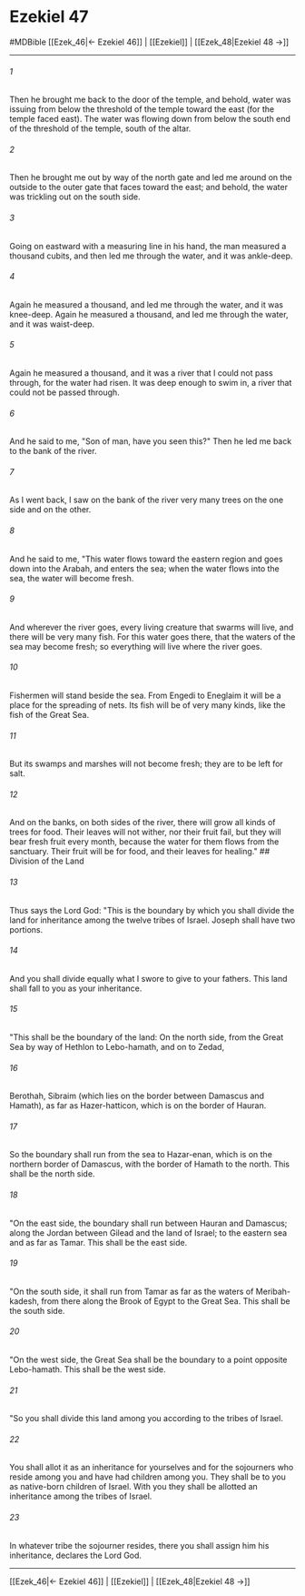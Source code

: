 # Ezekiel 47
#MDBible
[[Ezek_46|← Ezekiel 46]] | [[Ezekiel]] | [[Ezek_48|Ezekiel 48 →]]

***

###### 1 
Then he brought me back to the door of the temple, and behold, water was issuing from below the threshold of the temple toward the east (for the temple faced east). The water was flowing down from below the south end of the threshold of the temple, south of the altar. 

###### 2 
Then he brought me out by way of the north gate and led me around on the outside to the outer gate that faces toward the east; and behold, the water was trickling out on the south side. 

###### 3 
Going on eastward with a measuring line in his hand, the man measured a thousand cubits, and then led me through the water, and it was ankle-deep. 

###### 4 
Again he measured a thousand, and led me through the water, and it was knee-deep. Again he measured a thousand, and led me through the water, and it was waist-deep. 

###### 5 
Again he measured a thousand, and it was a river that I could not pass through, for the water had risen. It was deep enough to swim in, a river that could not be passed through. 

###### 6 
And he said to me, "Son of man, have you seen this?" Then he led me back to the bank of the river. 

###### 7 
As I went back, I saw on the bank of the river very many trees on the one side and on the other. 

###### 8 
And he said to me, "This water flows toward the eastern region and goes down into the Arabah, and enters the sea; when the water flows into the sea, the water will become fresh. 

###### 9 
And wherever the river goes, every living creature that swarms will live, and there will be very many fish. For this water goes there, that the waters of the sea may become fresh; so everything will live where the river goes. 

###### 10 
Fishermen will stand beside the sea. From Engedi to Eneglaim it will be a place for the spreading of nets. Its fish will be of very many kinds, like the fish of the Great Sea. 

###### 11 
But its swamps and marshes will not become fresh; they are to be left for salt. 

###### 12 
And on the banks, on both sides of the river, there will grow all kinds of trees for food. Their leaves will not wither, nor their fruit fail, but they will bear fresh fruit every month, because the water for them flows from the sanctuary. Their fruit will be for food, and their leaves for healing." ## Division of the Land 

###### 13 
Thus says the Lord God: "This is the boundary by which you shall divide the land for inheritance among the twelve tribes of Israel. Joseph shall have two portions. 

###### 14 
And you shall divide equally what I swore to give to your fathers. This land shall fall to you as your inheritance. 

###### 15 
"This shall be the boundary of the land: On the north side, from the Great Sea by way of Hethlon to Lebo-hamath, and on to Zedad, 

###### 16 
Berothah, Sibraim (which lies on the border between Damascus and Hamath), as far as Hazer-hatticon, which is on the border of Hauran. 

###### 17 
So the boundary shall run from the sea to Hazar-enan, which is on the northern border of Damascus, with the border of Hamath to the north. This shall be the north side. 

###### 18 
"On the east side, the boundary shall run between Hauran and Damascus; along the Jordan between Gilead and the land of Israel; to the eastern sea and as far as Tamar. This shall be the east side. 

###### 19 
"On the south side, it shall run from Tamar as far as the waters of Meribah-kadesh, from there along the Brook of Egypt to the Great Sea. This shall be the south side. 

###### 20 
"On the west side, the Great Sea shall be the boundary to a point opposite Lebo-hamath. This shall be the west side. 

###### 21 
"So you shall divide this land among you according to the tribes of Israel. 

###### 22 
You shall allot it as an inheritance for yourselves and for the sojourners who reside among you and have had children among you. They shall be to you as native-born children of Israel. With you they shall be allotted an inheritance among the tribes of Israel. 

###### 23 
In whatever tribe the sojourner resides, there you shall assign him his inheritance, declares the Lord God. 

***

[[Ezek_46|← Ezekiel 46]] | [[Ezekiel]] | [[Ezek_48|Ezekiel 48 →]]
